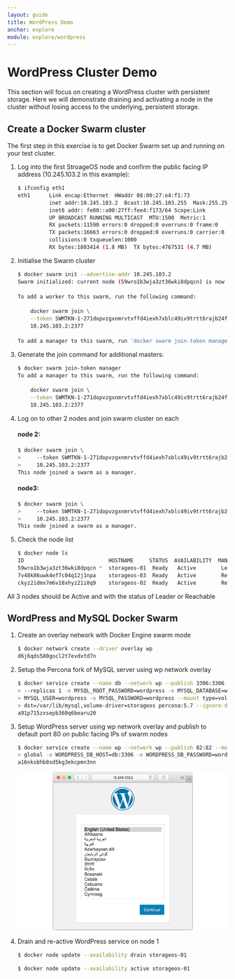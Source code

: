 ```yaml
---
layout: guide
title: WordPress Demo
anchor: explore
module: explore/wordpress
---
```


# WordPress Cluster Demo

This section will focus on creating a WordPress cluster with persistent storage.  Here we will demonstrate draining and activating a node in the cluster without losing access to the underlying, persistent storage.


## Create a Docker Swarm cluster

The first step in this exercise is to get Docker Swarm set up and running on your test cluster.

1. Log into the first StroageOS node and confirm the public facing IP address (10.245.103.2 in this example):

   ```bash
   $ ifconfig eth1
   eth1      Link encap:Ethernet  HWaddr 08:00:27:e4:f1:73
             inet addr:10.245.103.2  Bcast:10.245.103.255  Mask:255.255.255.0
             inet6 addr: fe80::a00:27ff:fee4:f173/64 Scope:Link
             UP BROADCAST RUNNING MULTICAST  MTU:1500  Metric:1
             RX packets:11590 errors:0 dropped:0 overruns:0 frame:0
             TX packets:16663 errors:0 dropped:0 overruns:0 carrier:0
             collisions:0 txqueuelen:1000
             RX bytes:1803414 (1.8 MB)  TX bytes:4767531 (4.7 MB)
   ```

2. Initialise the Swarm cluster

   ```bash
   $ docker swarm init --advertise-addr 10.245.103.2
   Swarm initialized: current node (59wro1b3wja3zt36wki8dpqcn) is now a manager.

   To add a worker to this swarm, run the following command:

       docker swarm join \
       --token SWMTKN-1-271dopvzgxnmrvtvffd4iexh7xblc49iv9trtt6rajb24fwfkr-4jpzr7yzq12gnh2c6f5nvgwyz \
       10.245.103.2:2377

   To add a manager to this swarm, run 'docker swarm join-token manager' and follow the instructions.
   ```

3. Generate the join command for additional masters:

   ```bash
   $ docker swarm join-token manager
   To add a manager to this swarm, run the following command:

       docker swarm join \
       --token SWMTKN-1-271dopvzgxnmrvtvffd4iexh7xblc49iv9trtt6rajb24fwfkr-3wbcj986wv2e1d389a8rfhvl1 \
       10.245.103.2:2377
   ```

4. Log on to other 2 nodes and join swarm cluster on each

   #### node 2:

   ```bash
   $ docker swarm join \
   >     --token SWMTKN-1-271dopvzgxnmrvtvffd4iexh7xblc49iv9trtt6rajb24fwfkr-3wbcj986wv2e1d389a8rfhvl1 \
   >     10.245.103.2:2377
   This node joined a swarm as a manager.
   ```

   #### node3:

   ```bash
   $ docker swarm join \
   >     --token SWMTKN-1-271dopvzgxnmrvtvffd4iexh7xblc49iv9trtt6rajb24fwfkr-3wbcj986wv2e1d389a8rfhvl1 \
   >     10.245.103.2:2377
   This node joined a swarm as a manager.
   ```

6. Check the node list

   ```bash
   $ docker node ls
   ID                           HOSTNAME     STATUS  AVAILABILITY  MANAGER STATUS
   59wro1b3wja3zt36wki8dpqcn *  storageos-01  Ready   Active        Leader
   7v48k86uwk4ef7c04q12j1npa    storageos-03  Ready   Active        Reachable
   ckyz2idmx7m6v18xhyz21i8q9    storageos-02  Ready   Active        Reachable
   ```

All 3 nodes should be Active and with the status of Leader or Reachable

## WordPress and MySQL Docker Swarm

1. Create an overlay network with Docker Engine swarm mode

   ```bash
   $ docker network create --driver overlay wp
   d6j6qds580gocl2t7evdxtd7n
   ```

2. Setup the Percona fork of MySQL server using wp network overlay

   ```bash
   $ docker service create --name db --network wp --publish 3306:3306 \
   > --replicas 1 -e MYSQL_ROOT_PASSWORD=wordpress -e MYSQL_DATABASE=wordpress -e \
   > MYSQL_USER=wordpress -e MYSQL_PASSWORD=wordpress --mount type=volume,src=db,\
   > dst=/var/lib/mysql,volume-driver=storageos percona:5.7 --ignore-db-dir=lost+found
   a91p715zxsepb360q6bearu20
   ```

3. Setup WordPress server using wp network overlay and publish to default port 80 on public facing IPs of swarm nodes

   ```bash
   $ docker service create --name wp --network wp --publish 82:82 --mode \
   > global -e WORDPRESS_DB_HOST=db:3306 -e WORDPRESS_DB_PASSWORD=wordpress wordpress:latest
   a16nksbhb8sd5kg3ekcpmn3nn
   ```

   ![screenshot](/images/docs/explore/wordpresssetup.png)

4. Drain and re-active WordPress service on node 1

   ```bash
   $ docker node update --availability drain storageos-01
   ```
   ```bash
   $ docker node update --availability active storageos-01
   ```



